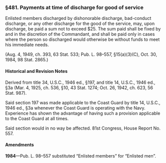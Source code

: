 ### §481. Payments at time of discharge for good of service ###

Enlisted members discharged by dishonorable discharge, bad-conduct discharge, or any other discharge for the good of the service, may, upon discharge, be paid a sum not to exceed $25. The sum paid shall be fixed by and in the discretion of the Commandant, and shall be paid only in cases where the person so discharged would otherwise be without funds to meet his immediate needs.

(Aug. 4, 1949, ch. 393, 63 Stat. 533; Pub. L. 98–557, §15(a)(3)(C), Oct. 30, 1984, 98 Stat. 2865.)

#### Historical and Revision Notes ####

Derived from title 34, U.S.C., 1946 ed., §197, and title 14, U.S.C., 1946 ed., §3a (Mar. 4, 1925, ch. 536, §10, 43 Stat. 1274; Oct. 26, 1942, ch. 623, 56 Stat. 987).

Said section 197 was made applicable to the Coast Guard by title 14, U.S.C., 1946 ed., §3a whenever the Coast Guard is operating with the Navy. Experience has shown the advantage of having such a provision applicable to the Coast Guard at all times.

Said section would in no way be affected. 81st Congress, House Report No. 557.

#### Amendments ####

**1984**—Pub. L. 98–557 substituted “Enlisted members” for “Enlisted men”.